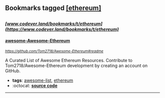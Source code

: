 ## Bookmarks tagged [[ethereum]](https://www.codever.land/search?q=[ethereum])

_<sup><sup>[www.codever.land/bookmarks/t/ethereum](https://www.codever.land/bookmarks/t/ethereum)</sup></sup>_
---
#### [awesome-Awesome-Ethereum](https://github.com/Tom2718/Awesome-Ethereum#readme)
_<sup>https://github.com/Tom2718/Awesome-Ethereum#readme</sup>_

A Curated List of Awesome Ethereum Resources. Contribute to Tom2718/Awesome-Ethereum development by creating an account on GitHub.
* **tags**: [awesome-list](../tagged/awesome-list.md), [ethereum](../tagged/ethereum.md)
* :octocat: **[source code](https://github.com/Tom2718/Awesome-Ethereum#readme)**
---
